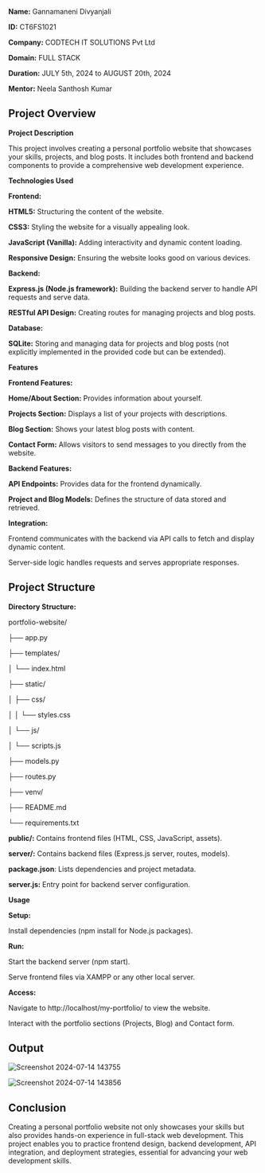 **Name:** Gannamaneni Divyanjali

**ID:** CT6FS1021

**Company:** CODTECH IT SOLUTIONS Pvt Ltd

**Domain:** FULL STACK

**Duration:** JULY 5th, 2024 to AUGUST 20th, 2024

**Mentor:** Neela Santhosh Kumar



## Project Overview
**Project Description**

This project involves creating a personal portfolio website that showcases your skills, projects, and blog posts. It includes both frontend and backend components to provide a comprehensive web development experience.

**Technologies Used** 

**Frontend:**

**HTML5:** Structuring the content of the website.

**CSS3:** Styling the website for a visually appealing look.

**JavaScript (Vanilla):** Adding interactivity and dynamic content loading.

**Responsive Design:** Ensuring the website looks good on various devices.

**Backend:**

**Express.js (Node.js framework):** Building the backend server to handle API requests and serve data.

**RESTful API Design:** Creating routes for managing projects and blog posts.

**Database:**

**SQLite:** Storing and managing data for projects and blog posts (not explicitly implemented in the provided code but can be extended).

**Features**

**Frontend Features:**

**Home/About Section:** Provides information about yourself.

**Projects Section:** Displays a list of your projects with descriptions.

**Blog Section:** Shows your latest blog posts with content.

**Contact Form:** Allows visitors to send messages to you directly from the website.

**Backend Features:**

**API Endpoints:** Provides data for the frontend dynamically.

**Project and Blog Models:** Defines the structure of data stored and retrieved.

**Integration:**

Frontend communicates with the backend via API calls to fetch and display dynamic content.

Server-side logic handles requests and serves appropriate responses.

## Project Structure
**Directory Structure:**

portfolio-website/

├── app.py

├── templates/

│   └── index.html

├── static/

│   ├── css/

│   │   └── styles.css

│   └── js/

│       └── scripts.js

├── models.py

├── routes.py

├── venv/

├── README.md

└── requirements.txt


**public/:** Contains frontend files (HTML, CSS, JavaScript, assets).

**server/:** Contains backend files (Express.js server, routes, models).

**package.json**: Lists dependencies and project metadata.

**server.js:** Entry point for backend server configuration.

**Usage**

**Setup:**

Install dependencies (npm install for Node.js packages).

**Run:**

Start the backend server (npm start).

Serve frontend files via XAMPP or any other local server.

**Access:**

Navigate to http://localhost/my-portfolio/ to view the website.

Interact with the portfolio sections (Projects, Blog) and Contact form.

## Output
![Screenshot 2024-07-14 143755](https://github.com/user-attachments/assets/58e6d870-e8b4-4c7c-8730-040a878a3188)

![Screenshot 2024-07-14 143856](https://github.com/user-attachments/assets/95ea5aeb-e313-4d1f-940d-0545291f8778)


## Conclusion
Creating a personal portfolio website not only showcases your skills but also provides hands-on experience in full-stack web development. This project enables you to practice frontend design, backend development, API integration, and deployment strategies, essential for advancing your web development skills.
